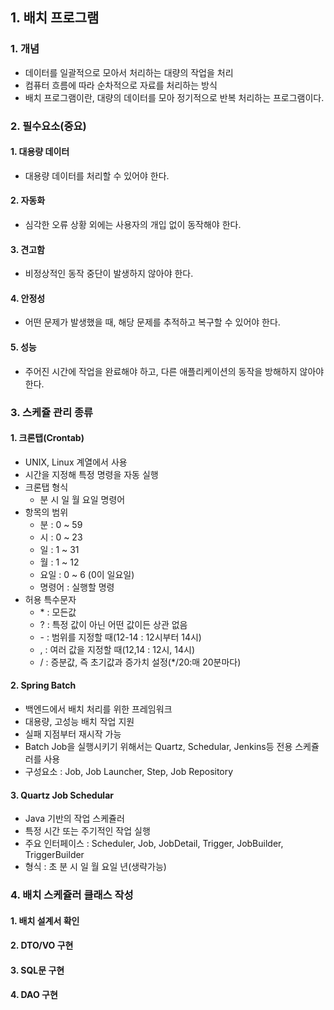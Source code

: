 ## 1. 배치 프로그램
### 1. 개념
- 데이터를 일괄적으로 모아서 처리하는 대량의 작업을 처리
- 컴퓨터 흐름에 따라 순차적으로 자료를 처리하는 방식
- 배치 프로그램이란, 대량의 데이터를 모아 정기적으로 반복 처리하는 프로그램이다.
### 2. 필수요소(중요)
#### 1. 대용량 데이터
- 대용량 데이터를 처리할 수 있어야 한다.
#### 2. 자동화
- 심각한 오류 상황 외에는 사용자의 개입 없이 동작해야 한다.
#### 3. 견고함
- 비정상적인 동작 중단이 발생하지 않아야 한다.
#### 4. 안정성
- 어떤 문제가 발생했을 때, 해당 문제를 추적하고 복구할 수 있어야 한다.
#### 5. 성능
- 주어진 시간에 작업을 완료해야 하고, 다른 애플리케이션의 동작을 방해하지 않아야 한다.

### 3. 스케쥴 관리 종류
#### 1. 크론탭(Crontab)
- UNIX, Linux 계열에서 사용
- 시간을 지정해 특정 명령을 자동 실행
- 크론탭 형식
  - 분 시 일 월 요일 명령어
- 항목의 범위
  - 분 : 0 ~ 59
  - 시 : 0 ~ 23
  - 일 : 1 ~ 31
  - 월 : 1 ~ 12
  - 요일 : 0 ~ 6 (0이 일요일)
  - 명령어 : 실행할 명령
- 허용 특수문자
  - \* : 모든값
  - ? : 특정 값이 아닌 어떤 값이든 상관 없음
  - \- : 범위를 지정할 때(12-14 : 12시부터 14시)
  - , : 여러 값을 지정할 때(12,14 : 12시, 14시)
  - / : 증분값, 즉 초기값과 증가치 설정(*/20:매 20분마다)
#### 2. Spring Batch
- 백엔드에서 배치 처리를 위한 프레임워크
- 대용량, 고성능 배치 작업 지원
- 실패 지점부터 재시작 가능
- Batch Job을 실행시키기 위해서는 Quartz, Schedular, Jenkins등 전용 스케쥴러를 사용
- 구성요소 : Job, Job Launcher, Step, Job Repository
#### 3. Quartz Job Schedular
- Java 기반의 작업 스케쥴러
- 특정 시간 또는 주기적인 작업 실행
- 주요 인터페이스 : Scheduler, Job, JobDetail, Trigger, JobBuilder, TriggerBuilder
- 형식 : 초 분 시 일 월 요일 년(생략가능)

### 4. 배치 스케쥴러 클래스 작성
#### 1. 배치 설계서 확인
#### 2. DTO/VO 구현
#### 3. SQL문 구현
#### 4. DAO 구현